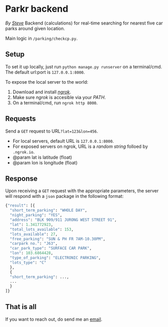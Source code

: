 # Parkr backend
*By [Steve](https://github.com/HandsomeJeff)*
Backend (calculations) for real-time searching for nearest five car parks around given location.

Main logic in `/parking/checkcp.py`.

## Setup
To set it up locally, just run `python manage.py runserver` on a terminal/cmd.
The default url:port is `127.0.0.1:8000`.


To expose the local server to the world: 
1. Download and install [*ngrok*](https://ngrok.com/download).
2. Make sure *ngrok* is accesible via your *PATH*.
3. On a terminal/cmd, run `ngrok http 8000`.

## Requests
Send a `GET` request to URL`?lat=123&lon=456`.
- For local servers, default URL is `127.0.0.1:8000`.
- For exposed servers on ngrok, URL is a *random string* folloed by `.ngrok.io`.
- @param lat is latitude (float)
- @param lon is longitude (float)

## Response
Upon receiving a `GET` request with the appropriate parameters, the server will respond with a `json` package in the following format: 

```python
{"result": [{
  "short_term_parking": "WHOLE DAY", 
  "night_parking": "YES", 
  "address": "BLK 909/911 JURONG WEST STREET 91", 
  "lat": 1.341772923, 
  "total_lots_available": 153, 
  "lots_available": 27, 
  "free_parking": "SUN & PH FR 7AM-10.30PM", 
  "carpark no.": "J63", 
  "car_park_type": "SURFACE CAR PARK", 
  "lon": 103.6864428, 
  "type_of_parking": "ELECTRONIC PARKING", 
  "lots_type": "C"
  }, 
  {
  "short_term_parking": ..., 
  ...
  }
]}
```
## That is all
If you want to reach out, do send me an [email](yefan0072001@gmail.com).


